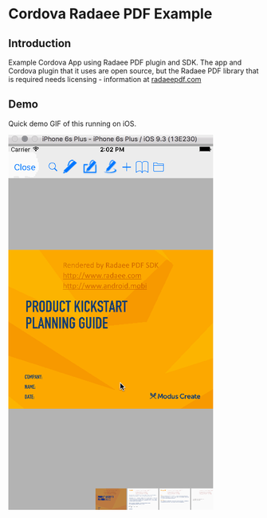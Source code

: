 # Cordova Radaee PDF Example

## Introduction

Example Cordova App using Radaee PDF plugin and SDK.  The app and Cordova plugin that it uses are open source, but the Radaee PDF library that is required needs licensing - information at [radaeepdf.com](http://www.radaeepdf.com/)

## Demo

Quick demo GIF of this running on iOS.

![iOS Demo GIF](radaee_pdf_ios.gif)

